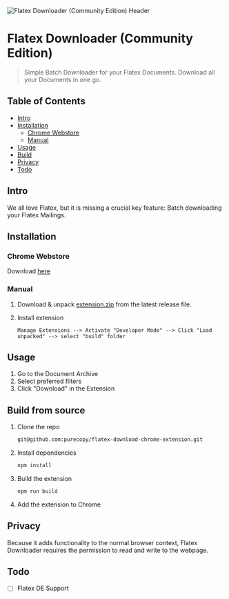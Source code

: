 ![Flatex Downloader (Community Edition) Header](https://github.com/purecopy/flatex-download-chrome-extension/blob/main/raw/repo-header.png)

# Flatex Downloader (Community Edition)

> Simple Batch Downloader for your Flatex Documents.
> Download all your Documents in one go.

## Table of Contents

- [Intro](#intro)
- [Installation](#installation)
  - [Chrome Webstore](#chrome-webstore)
  - [Manual](#manual)
- [Usage](#usage)
- [Build](#build-from-source)
- [Privacy](#privacy)
- [Todo](#todo)

## Intro

We all love Flatex, but it is missing a crucial key feature: Batch downloading your Flatex Mailings.

## Installation

### Chrome Webstore

Download [here](https://chrome.google.com/webstore/detail/flatex-downloader-communi/caodakaebfjohdpppfginjfeiopakjek)

### Manual

1. Download & unpack [extension.zip](https://github.com/purecopy/flatex-download-chrome-extension/releases/download/v1.0.2/extension.zip) from the latest release file.

2. Install extension
   ```
   Manage Extensions --> Activate "Developer Mode" --> Click "Load unpacked" --> select "build" folder
   ```

## Usage

1. Go to the Document Archive
2. Select preferred filters
3. Click "Download" in the Extension

## Build from source

1. Clone the repo

   ```bash
   git@github.com:purecopy/flatex-download-chrome-extension.git
   ```

2. Install dependencies

   ```bash
   npm install
   ```

3. Build the extension

   ```bash
   npm run build
   ```

4. Add the extension to Chrome

## Privacy

Because it adds functionality to the normal browser context, Flatex Downloader requires the permission to read and write to the webpage.

## Todo

- [ ] Flatex DE Support
